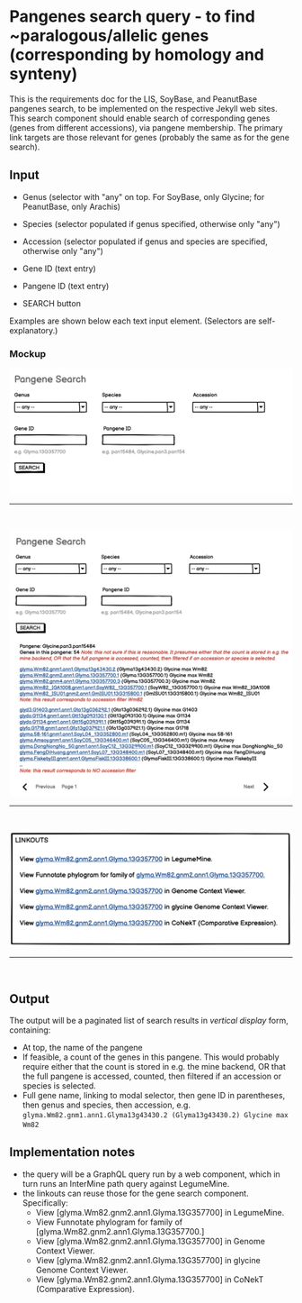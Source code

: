 # Pangenes search query - to find ~paralogous/allelic genes (corresponding by homology and synteny)

This is the requirements doc for the LIS, SoyBase, and PeanutBase pangenes search, to be implemented on the respective Jekyll web sites. This search component should enable search of corresponding genes (genes from different accessions), via pangene membership. The primary link targets are those relevant for genes (probably the same as for the gene search).

## Input

- Genus (selector with "any" on top. For SoyBase, only Glycine; for PeanutBase, only Arachis)
- Species (selector populated if genus specified, otherwise only "any")
- Accession (selector populated if genus and species are specified, otherwise only "any")
- Gene ID (text entry)
- Pangene ID (text entry)

- SEARCH button

Examples are shown below each text input element. (Selectors are self-explanatory.)

### Mockup

![image](Pangene_search.png)

<hr><br>

![image](Pangene_search_and_results.png)

<hr><br>

![image](Pangene_linkouts.png)

<hr><br>

## Output

The output will be a paginated list of search results in *vertical display* form, containing:

- At top, the name of the pangene
- If feasible, a count of the genes in this pangene. This would probably require either that the count is stored in e.g. the mine backend, OR that the full pangene is accessed, counted, then filtered if an accession or species is selected.
- Full gene name, linking to modal selector, then gene ID in parentheses, then genus and species, then accession, e.g. 
`    glyma.Wm82.gnm1.ann1.Glyma13g43430.2 (Glyma13g43430.2) Glycine max Wm82`

## Implementation notes

- the query will be a GraphQL query run by a web component, which in turn runs an InterMine path query against LegumeMine.
- the linkouts can reuse those for the gene search component. Specifically:
    - View [glyma.Wm82.gnm2.ann1.Glyma.13G357700] in LegumeMine.
    - View Funnotate phylogram for family of [glyma.Wm82.gnm2.ann1.Glyma.13G357700.]
    - View [glyma.Wm82.gnm2.ann1.Glyma.13G357700] in Genome Context Viewer.
    - View [glyma.Wm82.gnm2.ann1.Glyma.13G357700] in glycine Genome Context Viewer.
    - View [glyma.Wm82.gnm2.ann1.Glyma.13G357700] in CoNekT (Comparative Expression).

